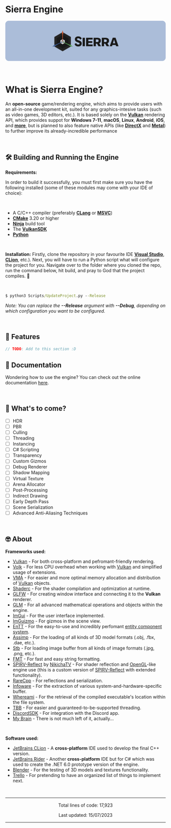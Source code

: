 # Sierra Engine

<p align="center">
    <img src="README-Media/SierraLogoTextBackground.png" alt="SierraEngineTextLogo">
</p>

<br>

# What is Sierra Engine?

An **open-source** game/rendering engine, which aims to provide users with an all-in-one development kit, suited for any graphics-intesive tasks (such as video games, 3D editors, etc.). It is based solely on the **[Vulkan](https://www.vulkan.org/)** rendering API, which provides suppot for **Windows 7-11**, **macOS**, **Linux**, **Android**, **iOS**, and **[more](https://en.wikipedia.org/wiki/Vulkan#Cross_platform)**, but is planned to also feature native APIs (like **[DirectX](https://developer.nvidia.com/directx)** and **[Metal](https://developer.apple.com/metal/)**) to further improve its already-incredible performance

<br>

## 🛠️ Building and Running the Engine

**Requirements:**

In order to build it successfully, you must first make sure you have the following installed (some of these modules may come with your IDE of choice):

<br>

* A C/C++ compiler (preferably **[CLang](https://clang.llvm.org)** or **[MSVC](https://visualstudio.microsoft.com/downloads/)**)
* **[CMake](https://cmake.org/download/)** 3.20 or higher
* **[Ninja](https://ninja-build.org)** build tool
* The **[VulkanSDK](https://vulkan.lunarg.com)**
* **[Python](https://www.python.org/downloads/)**

<br>

**Installation:**
Firstly, clone the repository in your favourite IDE <b><a href="https://visualstudio.microsoft.com">Visual Studio</a></b>, <b><a href="https://www.jetbrains.com/clion/">CLion</a></b>, etc.). Next, you will have to run a Python script what will configure the project for you. Navigate over to the folder where you cloned the repo, run the command below, hit build, and pray to God that the project compiles. 🤞

<br>

```bat
$ python3 Scripts/UpdateProject.py --Release
```
*Note: You can replace the **--Release** argument with **--Debug**, depending on which configuration you want to be configured.*

<br>

## 💫 Features

```c++
// TODO: Add to this section :D
```

## 📄 Documentation

Wondering how to use the engine? You can check out the online documentation [here](https://sierra.nikichatv.com/Documentation/).

<br>

## 🔮 What's to come?

- [ ] HDR
- [ ] PBR
- [ ] Culling
- [ ] Threading
- [ ] Instancing
- [ ] C# Scripting
- [ ] Transparency
- [ ] Custom Gizmos
- [ ] Debug Renderer
- [ ] Shadow Mapping
- [ ] Virtual Texture
- [ ] Arena Allocator
- [ ] Post-Processing
- [ ] Indirect Drawing
- [ ] Early Depth Pass
- [ ] Scene Serialization
- [ ] Advanced Anti-Aliasing Techniques

<br>

## 🤓️ About

**Frameworks used:**

* [Vulkan](https://www.vulkan.org/) - For both cross-platform and pefromant-friendly rendering.
* [Volk](https://github.com/zeux/volk/tree/master/) - For less CPU overhead when working with [Vulkan](https://www.vulkan.org/) and simplified usage of extensions.
* [VMA](https://gpuopen.com/vulkan-memory-allocator/) - For easier and more optimal memory allocation and distribution of [Vulkan](https://www.vulkan.org/) objects.
* [Shaderc](https://github.com/google/shaderc/) - For the shader compilation and optimization at runtime.
* [GLFW](https://github.com/glfw/glfw/) - For creating window interface and connecting it to the **Vulkan** renderer.
* [GLM](https://github.com/g-truc/glm/) - For all advanced mathematical operations and objects within the engine.
* [ImGui](https://github.com/ocornut/imgui/) - For the user interface implemented.
* [ImGuizmo](https://github.com/CedricGuillemet/ImGuizmo/) - For gizmos in the scene view.
* [EnTT](https://github.com/skypjack/entt/) - For the easy-to-use and incredibly perfomant [entity component system](https://en.wikipedia.org/wiki/Entity_component_system).
* [Assimp](https://github.com/assimp/assimp/) - For the loading of all kinds of 3D model formats (.obj, .fbx, .dae, etc.).
* [Stb](https://github.com/nothings/stb) - For loading image buffer from all kinds of image formats (.jpg, .png, etc.).
* [FMT](https://fmt.dev/latest/index.html) - For fast and easy string formatting.
* [SPIRV-Reflect](https://github.com/NikichaTV/SPIRV-Reflect) by [NikichaTV](https://github.com/NikichaTV) - For shader reflection and [OpenGL](https://www.opengl.org)-like engine use (this is a custom version of [SPIRV-Reflect](https://github.com/KhronosGroup/SPIRV-Reflect) with extended functionality).
* [RareCpp](https://github.com/TheNitesWhoSay/RareCpp/) - For reflections and serialization.
* [Infoware](https://github.com/ThePhD/infoware/) - For the extraction of various system-and-hardware-specific buffer.
* [Whereami](https://github.com/gpakosz/whereami/) - For the retrieval of the compiled executable's location within the file system.
* [TBB](https://www.intel.com/content/www/us/en/developer/tools/oneapi/onetbb.html#gs.m2vcgt/) - For easier and guaranteed-to-be-supported threading.
* [DiscordSDK](https://discord.com/developers/docs/intro) - For integration with the Discord app.
* [My Brain](https://ih1.redbubble.net/image.528192883.5730/st,small,845x845-pad,1000x1000,f8f8f8.u9.jpg) - There is not much left of it, actually...
<br>

**Software used:**

* [JetBrains CLion](https://www.jetbrains.com/clion/) - A **cross-platform** IDE used to develop the final C++ version.
* [JetBrains Rider](https://www.jetbrains.com/rider/) - Another **cross-platform** IDE but for C# which was used to create the .NET 6.0 prototype version of the engine.
* [Blender](https://www.blender.org/) - For the testing of 3D models and textures functionality.
* [Trello](https://trello.com/b/RMYtZPOg/sierra-engine/) - For pretending to have an organized list of things to implement next.

<br>

---------------------------------------------------------------------------------------------------------------------------------------------------------------------------

<p align="center" id="LinesCounter">Total lines of code: 17,923</p>
<p align="center" id="LastUpdated">Last updated: 15/07/2023 </p>

---------------------------------------------------------------------------------------------------------------------------------------------------------------------------